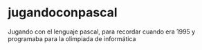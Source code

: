 # jugandoconpascal
Jugando con el lenguaje pascal, para recordar cuando era 1995 y programaba para la olimpiada de informática
